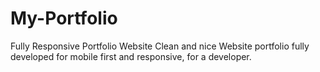 # My-Portfolio
Fully Responsive Portfolio Website
Clean and nice Website portfolio fully developed for mobile first and responsive, for a developer.
